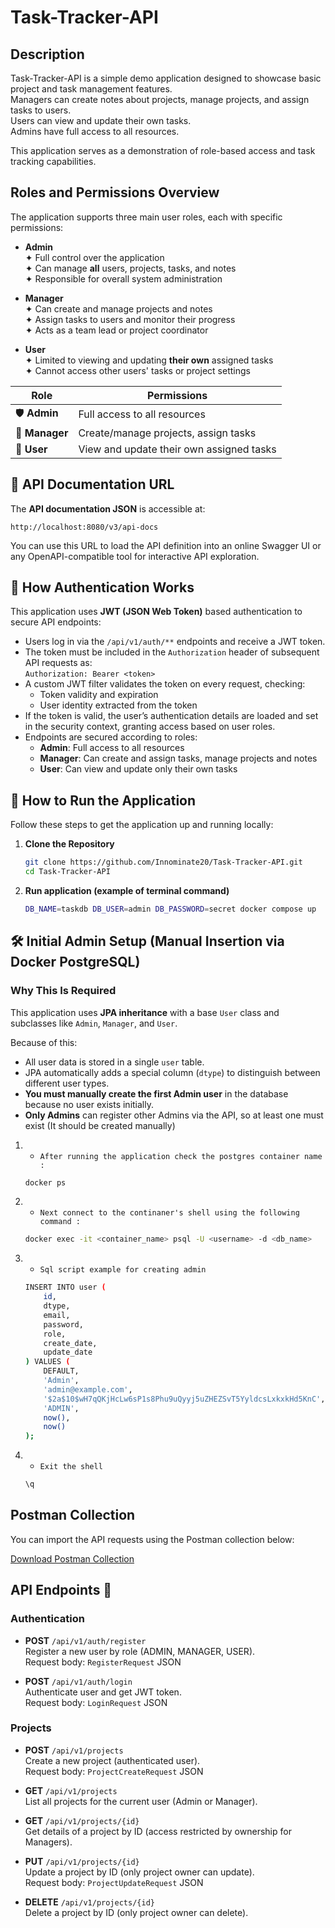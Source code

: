 # Task-Tracker-API

## Description

Task-Tracker-API is a simple demo application designed to showcase basic project and task management features.  
Managers can create notes about projects, manage projects, and assign tasks to users.  
Users can view and update their own tasks.  
Admins have full access to all resources.

This application serves as a demonstration of role-based access and task tracking capabilities.

## Roles and Permissions Overview

The application supports three main user roles, each with specific permissions:

- **Admin**  
  ✦ Full control over the application  
  ✦ Can manage **all** users, projects, tasks, and notes  
  ✦ Responsible for overall system administration

- **Manager**  
  ✦ Can create and manage projects and notes  
  ✦ Assign tasks to users and monitor their progress  
  ✦ Acts as a team lead or project coordinator

- **User**  
  ✦ Limited to viewing and updating **their own** assigned tasks  
  ✦ Cannot access other users' tasks or project settings

| Role    | Permissions                                       |
|---------|-------------------------------------------------|
| 🛡️ **Admin**   | Full access to all resources                       |
| 👔 **Manager** | Create/manage projects, assign tasks               |
| 👤 **User**    | View and update their own assigned tasks           |


## 📝 API Documentation URL

The **API documentation JSON** is accessible at:

`http://localhost:8080/v3/api-docs`

You can use this URL to load the API definition into an online Swagger UI or any OpenAPI-compatible tool for interactive API exploration.


## 🔐 How Authentication Works

This application uses **JWT (JSON Web Token)** based authentication to secure API endpoints:
 
- Users log in via the `/api/v1/auth/**` endpoints and receive a JWT token.
- The token must be included in the `Authorization` header of subsequent API requests as:  
  `Authorization: Bearer <token>`
- A custom JWT filter validates the token on every request, checking:
  - Token validity and expiration
  - User identity extracted from the token
- If the token is valid, the user’s authentication details are loaded and set in the security context, granting access based on user roles.
- Endpoints are secured according to roles:
  - **Admin**: Full access to all resources
  - **Manager**: Can create and assign tasks, manage projects and notes
  - **User**: Can view and update only their own tasks


## 🚀 How to Run the Application

Follow these steps to get the application up and running locally:

1. **Clone the Repository**

   ```bash
   git clone https://github.com/Innominate20/Task-Tracker-API.git
   cd Task-Tracker-API

2. **Run application (example of terminal command)**
   ```bash
   DB_NAME=taskdb DB_USER=admin DB_PASSWORD=secret docker compose up


## 🛠 Initial Admin Setup (Manual Insertion via Docker PostgreSQL)

### Why This Is Required

This application uses **JPA inheritance** with a base `User` class and subclasses like `Admin`, `Manager`, and `User`.

Because of this:

- All user data is stored in a single `user` table.
- JPA automatically adds a special column (`dtype`) to distinguish between different user types.
- **You must manually create the first Admin user** in the database because no user exists initially.
- **Only Admins** can register other Admins via the API, so at least one must exist (It should be created manually)

1. - `After running the application check the postgres container name :`
   ```bash
   docker ps


2. - `Next connect to the continaner's shell using the following command :`
   ```bash
   docker exec -it <container_name> psql -U <username> -d <db_name>

3. - `Sql script example for creating admin`
   ```bash
   INSERT INTO user (
       id,
       dtype,
       email,
       password,
       role,
       create_date,
       update_date
   ) VALUES (
       DEFAULT,
       'Admin',
       'admin@example.com',
       '$2a$10$wH7qQKjHcLw6sP1s8Phu9uQyyj5uZHEZSvT5YyldcsLxkxkHd5KnC',
       'ADMIN',
       now(),
       now()
   );


4. - `Exit the shell`
   ```bash 
   \q
## Postman Collection

You can import the API requests using the Postman collection below:

[Download Postman Collection](postman/Api-calls.postman_collection.json)

 

## API Endpoints 📍

### Authentication
- **POST** `/api/v1/auth/register`  
  Register a new user by role (ADMIN, MANAGER, USER).  
  Request body: `RegisterRequest` JSON

- **POST** `/api/v1/auth/login`  
  Authenticate user and get JWT token.  
  Request body: `LoginRequest` JSON

### Projects
- **POST** `/api/v1/projects`  
  Create a new project (authenticated user).  
  Request body: `ProjectCreateRequest` JSON

- **GET** `/api/v1/projects`  
  List all projects for the current user (Admin or Manager).

- **GET** `/api/v1/projects/{id}`  
  Get details of a project by ID (access restricted by ownership for Managers).

- **PUT** `/api/v1/projects/{id}`  
  Update a project by ID (only project owner can update).  
  Request body: `ProjectUpdateRequest` JSON

- **DELETE** `/api/v1/projects/{id}`  
  Delete a project by ID (only project owner can delete).